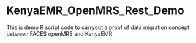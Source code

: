 # KenyaEMR_OpenMRS_Rest_Demo
This is demo R script code to carryout a proof of data migration concept between FACES openMRS and KenyaEMR
